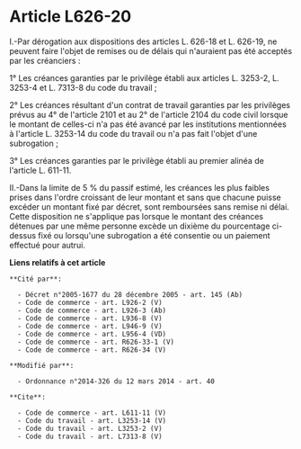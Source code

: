 # Article L626-20

I.-Par dérogation aux dispositions des articles L. 626-18 et L. 626-19, ne peuvent faire l'objet de remises ou de délais qui
n'auraient pas été acceptés par les créanciers : 

1° Les créances garanties par le privilège établi aux articles L. 3253-2, L. 3253-4 et L. 7313-8 du code du travail ; 

2° Les créances résultant d'un contrat de travail garanties par les privilèges prévus au 4° de l'article 2101 et au 2° de
l'article 2104 du code civil lorsque le montant de celles-ci n'a pas été avancé par les institutions mentionnées à l'article
L. 3253-14 du code du travail ou n'a pas fait l'objet d'une subrogation ; 

3° Les créances garanties par le privilège établi au premier alinéa de l'article L. 611-11. 

II.-Dans la limite de 5 % du passif estimé, les créances les plus faibles prises dans l'ordre croissant de leur montant et
sans que chacune puisse excéder un montant fixé par décret, sont remboursées sans remise ni délai. Cette disposition ne
s'applique pas lorsque le montant des créances détenues par une même personne excède un dixième du pourcentage ci-dessus fixé
ou lorsqu'une subrogation a été consentie ou un paiement effectué pour autrui.

**Liens relatifs à cet article**

	**Cité par**:

	  - Décret n°2005-1677 du 28 décembre 2005 - art. 145 (Ab)
	  - Code de commerce - art. L926-2 (V)
	  - Code de commerce - art. L926-3 (Ab)
	  - Code de commerce - art. L936-8 (V)
	  - Code de commerce - art. L946-9 (V)
	  - Code de commerce - art. L956-4 (VD)
	  - Code de commerce - art. R626-33-1 (V)
	  - Code de commerce - art. R626-34 (V)

	**Modifié par**:

	  - Ordonnance n°2014-326 du 12 mars 2014 - art. 40

	**Cite**:

	  - Code de commerce - art. L611-11 (V)
	  - Code du travail - art. L3253-14 (V)
	  - Code du travail - art. L3253-2 (V)
	  - Code du travail - art. L7313-8 (V)
